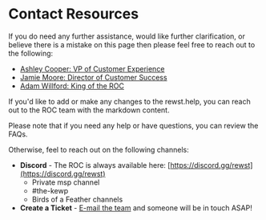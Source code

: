 # Contact Resources

If you do need any further assistance, would like further clarification, or believe there is a mistake on this page then please feel free to reach out to the following:

* [Ashley Cooper: VP of Customer Experience](mailto:Ashley@rewst.io)
* [Jamie Moore: Director of Customer Success](mailto:Jamie@rewst.io)
* [Adam Willford: King of the ROC](mailto:Adam@rewst.io)

If you'd like to add or make any changes to the rewst.help, you can reach out to the ROC team with the markdown content.

Please note that if you need any help or have questions, you can review the FAQs.

Otherwise, feel to reach out on the following channels:

* **Discord** - The ROC is always available here: [https://discord.gg/rewst](https://discord.gg/rewst)
  * Private msp channel
  * #the-kewp
  * Birds of a Feather channels
* **Create a Ticket** - [E-mail the team](mailto:roc@rewst.io) and someone will be in touch ASAP!
